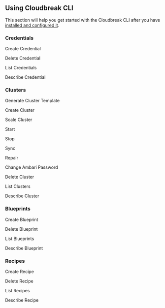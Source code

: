 ## Using Cloudbreak CLI  

This section will help you get started with the Cloudbreak CLI after you have [installed and configured it](cli-install.md).

### Credentials

Create Credential

Delete Credential 

List Credentials 

Describe Credential


### Clusters

Generate Cluster Template

Create Cluster

Scale Cluster

Start

Stop

Sync 

Repair

Change Ambari Password

Delete Cluster

List Clusters 

Describe Cluster


### Blueprints

Create Blueprint

Delete Blueprint 

List Blueprints 

Describe Blueprint


### Recipes

Create Recipe

Delete Recipe 

List Recipes 

Describe Recipe
